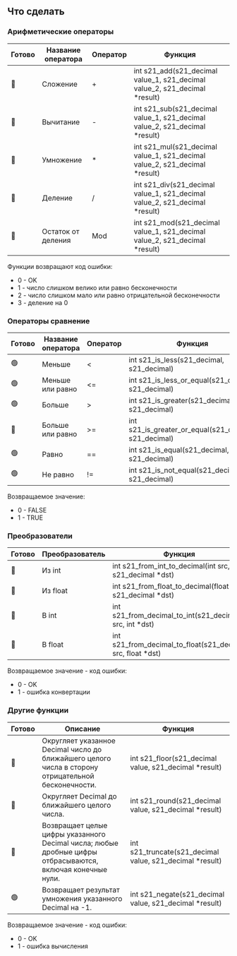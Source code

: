 ## Что сделать

### Арифметические операторы
| Готово | Название оператора | Оператор  | Функция |
| - | ------ | ------ |------------------------------------------------------------------------------------|
| 🔴 | Сложение | + | int s21_add(s21_decimal value_1, s21_decimal value_2, s21_decimal *result) |
| 🔴 | Вычитание | - | int s21_sub(s21_decimal value_1, s21_decimal value_2, s21_decimal *result) |
| 🔴 | Умножение | * | int s21_mul(s21_decimal value_1, s21_decimal value_2, s21_decimal *result) |
| 🔴 | Деление | / | int s21_div(s21_decimal value_1, s21_decimal value_2, s21_decimal *result) |
| 🔴 | Остаток от деления | Mod | int s21_mod(s21_decimal value_1, s21_decimal value_2, s21_decimal *result) |

Функции возвращают код ошибки:
- 0 - OK  
- 1 - число слишком велико или равно бесконечности
- 2 - число слишком мало или равно отрицательной бесконечности
- 3 - деление на 0

### Операторы сравнение
| Готово | Название оператора | Оператор  | Функция |
| - | ------ | ------ | ------ |
| 🟢 | Меньше  | < | int s21_is_less(s21_decimal, s21_decimal) |
| 🟢 | Меньше или равно | <= | int s21_is_less_or_equal(s21_decimal, s21_decimal) |
| 🟢 | Больше | \> |  int s21_is_greater(s21_decimal, s21_decimal) |
| 🔴 | Больше или равно | \>= | int s21_is_greater_or_equal(s21_decimal, s21_decimal) |
| 🟢 | Равно | == |  int s21_is_equal(s21_decimal, s21_decimal) |
| 🟢 | Не равно | != |  int s21_is_not_equal(s21_decimal, s21_decimal) |

Возвращаемое значение:
- 0 - FALSE
- 1 - TRUE

### Преобразователи 
| Готово | Преобразователь | Функция |
| - | ------ | ------ |
| 🔴 | Из int | int s21_from_int_to_decimal(int src, s21_decimal *dst) |
| 🔴 | Из float  | int s21_from_float_to_decimal(float src, s21_decimal *dst) |
| 🔴 | В int  | int s21_from_decimal_to_int(s21_decimal src, int *dst) |
| 🔴 | В float  | int s21_from_decimal_to_float(s21_decimal src, float *dst) |

Возвращаемое значение - код ошибки:
- 0 - OK
- 1 - ошибка конвертации

### Другие функции
| Готово | Описание | Функция |
| - | ------ |----------------------------------------------------------|
| 🔴 | Округляет указанное Decimal число до ближайшего целого числа в сторону отрицательной бесконечности. | int s21_floor(s21_decimal value, s21_decimal *result) |
| 🔴 | Округляет Decimal до ближайшего целого числа. | int s21_round(s21_decimal value, s21_decimal *result) |
| 🔴 | Возвращает целые цифры указанного Decimal числа; любые дробные цифры отбрасываются, включая конечные нули. | int s21_truncate(s21_decimal value, s21_decimal *result) |
| 🟢 | Возвращает результат умножения указанного Decimal на -1. | int s21_negate(s21_decimal value, s21_decimal *result) |

Возвращаемое значение - код ошибки:
- 0 - OK
- 1 - ошибка вычисления
